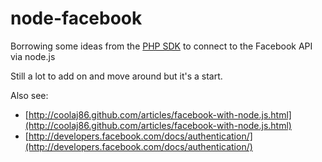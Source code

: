 node-facebook
=============

Borrowing some ideas from the [PHP SDK](http://github.com/facebook/php-sdk) to connect to the Facebook API via node.js

Still a lot to add on and move around but it's a start.

Also see:
*   [http://coolaj86.github.com/articles/facebook-with-node.js.html](http://coolaj86.github.com/articles/facebook-with-node.js.html)
*   [http://developers.facebook.com/docs/authentication/](http://developers.facebook.com/docs/authentication/)
